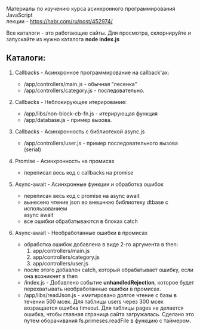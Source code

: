 Материалы по изучению курса асинхронного программирования JavaScript    
лекции - https://habr.com/ru/post/452974/  

Все каталоги - это работающие сайты. Для просмотра, склорнируйте и запускайте
из нужно каталога **node index.js**  

## Каталоги:  
  1. Callbacks -  Асинхронное программирование на callback'ах:  
     * /app/controllers/main.js - обычная "лесенка"  
     * /app/controllers/category.js - последовательно.  

  2. Callbacks -  Неблокирующее итерирование:  
     * /app/libs/non-block-cb-fn.js - итерирующая функция  
     * /app/database.js - пример вызова.    

  3. Callbacks - Асинхронность с библиотекой async.js  
     * /app/controllers/user.js - пример последовательного вызова (serial)  

  4. Promise - Асинхронность на промисах
     * переписал весь код с callbacks на promise

  5. Async-await - Асинхронные функции и обработка ошибок
     * переписан весь код с promise на async await
     * вынесено чтение json во внешнюю библиотеку dtbase с использованием  
       async await
     * все ошибки обрабатываются в блоках catch

  6. Async-await - Необработанные ошибки в промисах
     * обработка ошибок добавлена в виде 2-го аргумента в then:
       1. app/controllers/main.js
       2. app/controllers/category.js
       3. app/controllers/user.js
     * после этого добавлен catch, который обрабатывает ошибку, если она
       возникнет в then
     * /index.js - Добавлено событие **unhandledRejection**, которое будет
        перехватывать необработанные ошибки в промисах.
     * /app/libs/readJson.js  - имитировано долгое чтение с базы в течении
        500 мсек. Для таблицы users через 300 мсек возращается ошибка
        timeout. Для таблицы pages не делается ошибка, чтобы  главная страница
        сайта загружалась. Сделано это путем оборачивания fs.primeses.readFile
        в функцию с таймером.
